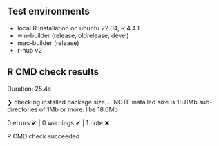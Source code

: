 ## Test environments

- local R installation on ubuntu 22.04, R 4.4.1
- win-builder (release, oldrelease, devel)
- mac-builder (release)
- r-hub v2


## R CMD check results

Duration: 25.4s

❯ checking installed package size ... NOTE
    installed size is 18.8Mb
    sub-directories of 1Mb or more:
      libs  18.6Mb

0 errors ✔ | 0 warnings ✔ | 1 note ✖

R CMD check succeeded
